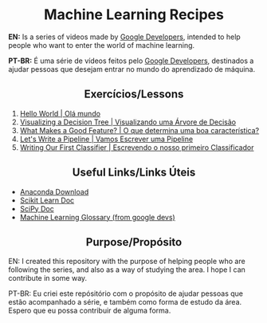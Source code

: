 <h1 align="center">Machine Learning Recipes</h1>
<p><b>EN:</b> Is a series of videos made by <a target="_blank" href="https://www.youtube.com/googledevelopers">Google Developers</a>, intended to help people who want to enter the world of machine learning.</p>  
<p><b>PT-BR:</b> É uma série de vídeos feitos pelo <a target="_blank" href="https://www.youtube.com/googledevelopers">Google Developers</a>, destinados a ajudar pessoas que desejam entrar no mundo do aprendizado de máquina.</p>
<h2 align="center">Exercícios/Lessons</h2>
  <ol>
    <li><a target="_blank" href="./video_01">Hello World | Olá mundo</a></li>
    <li><a target="_blank" href="./video_02">Visualizing a Decision Tree | Visualizando uma Árvore de Decisão</a></li>
    <li><a target="_blank" href="./video_03">What Makes a Good Feature? | O que determina uma boa característica?</a></li>
    <li><a target="_blank" href="./video_04">Let's Write a Pipeline | Vamos Escrever uma Pipeline</a></li>
    <li><a target="_blank" href="./video_05">Writing Our First Classifier | Escrevendo o nosso primeiro Classificador</a></li>
  </ol>
  
<h2 align="center">Useful Links/Links Úteis</h2>
  <ul>
    <li><a target="_blank" href="https://www.anaconda.com/distribution/">Anaconda Download</a></li>
    <li><a target="_blank" href="https://scikit-learn.org/stable/user_guide.html">Scikit Learn Doc</a></li>
    <li><a target="_blank" href="https://docs.scipy.org/doc/scipy/reference/">SciPy Doc</a></li>
    <li><a target="_blank" href="https://developers.google.com/machine-learning/glossary">Machine Learning Glossary (from google devs)</a></li>
  </ul>
<h2 align="center">Purpose/Propósito</h2>
    <p>EN: I created this repository with the purpose of helping people who are following the series, and also as a way of studying the area. I hope I can contribute in some way.</p>
    <p>PT-BR: Eu criei este repósitório com o propósito de ajudar pessoas que estão acompanhado a série, e também como forma de estudo da área. Espero que eu possa contribuir de alguma forma.</p>
